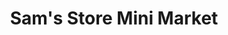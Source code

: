 ---
title: "Sam's Store Mini Market"
url: /chester-le-street/sams-store-mini-market/
shop: Lebensmittel
---